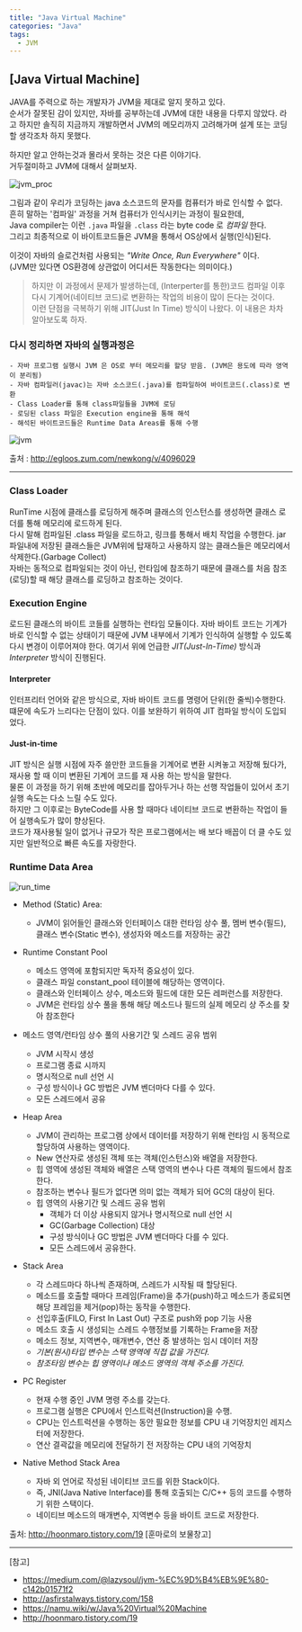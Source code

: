 ```yaml
---
title: "Java Virtual Machine"
categories: "Java"
tags:
  - JVM
---
```


## [Java Virtual Machine]  
JAVA를 주력으로 하는 개발자가 JVM을 제대로 알지 못하고 있다.  
순서가 잘못된 감이 있지만, 자바를 공부하는데 JVM에 대한 내용을 다루지 않았다.
라고 하지만 솔직히 지금까지 개발하면서 JVM의 메모리까지 고려해가며 설계 또는 코딩할 생각조차 하지 못했다.

하지만 알고 안하는것과 몰라서 못하는 것은 다른 이야기다.  
거두절미하고 JVM에 대해서 살펴보자.

![jvm_proc](/assets/images/study/dev/2018/8_jvm_proc.png)

그림과 같이 우리가 코딩하는 java 소스코드의 문자를 컴퓨터가 바로 인식할 수 없다.  
흔히 말하는 '컴파일' 과정을 거쳐 컴퓨터가 인식시키는 과정이 필요한데,  
Java compiler는 이런 `.java` 파일을 `.class` 라는 byte code 로 *컴파일* 한다.  
그리고 최종적으로 이 바이트코드들은 JVM을 통해서 OS상에서 실행(인식)된다.

이것이 자바의 슬로건처럼 사용되는 *"Write Once, Run Everywhere"* 이다.  
(JVM만 있다면 OS환경에 상관없이 어디서든 작동한다는 의미이다.)

> 하지만 이 과정에서 문제가 발생하는데, (Interperter를 통한)코드 컴파일 이후 다시 기계어(네이티브 코드)로 변환하는 작업의 비용이 많이 든다는 것이다.  
> 이런 단점을 극복하기 위해 JIT(Just In Time) 방식이 나왔다. 이 내용은 차차 알아보도록 하자.

### 다시 정리하면 자바의 실행과정은
    - 자바 프로그램 실행시 JVM 은 OS로 부터 메모리를 할당 받음. (JVM은 용도에 따라 영역이 분리됨)
    - 자바 컴파일러(javac)는 자바 소스코드(.java)를 컴파일하여 바이트코드(.class)로 변환
    - Class Loader를 통해 class파일들을 JVM에 로딩
    - 로딩된 class 파일은 Execution engine을 통해 해석
    - 해석된 바이트코드들은 Runtime Data Areas를 통해 수행
    
![jvm](/assets/images/study/dev/2018/8_jvm.jpg)

출처 : http://egloos.zum.com/newkong/v/4096029

---

### Class Loader
RunTime 시점에 클래스를 로딩하게 해주며 클래스의 인스턴스를 생성하면 클래스 로더를 통해 메모리에 로드하게 된다.  
다시 말해 컴파일된 .class 파일을 로드하고, 링크를 통해서 배치 작업을 수행한다. jar파일내에 저장된 클래스들은 JVM위에 탑재하고 사용하지 않는 클래스들은 메모리에서 삭제한다.(Garbage Collect)  
자바는 동적으로 컴파일되는 것이 아닌, 런타임에 참조하기 때문에 클래스를 처음 참조(로딩)할 때 해당 클래스를 로딩하고 참조하는 것이다.

### Execution Engine
로드된 클래스의 바이트 코들를 실행하는 런타임 모듈이다. 
자바 바이트 코드는 기계가 바로 인식할 수 없는 상태이기 때문에 JVM 내부에서 기계가 인식하여 실행할 수 있도록 다시 변경이 이루어져야 한다.
여기서 위에 언급한 *JIT(Just-In-Time)* 방식과 *Interpreter* 방식이 진행된다.

#### Interpreter
인터프리터 언어와 같은 방식으로, 자바 바이트 코드를 명령어 단위(한 줄씩)수행한다.  
떄문에 속도가 느리다는 단점이 있다. 이를 보완하기 위하여 JIT 컴파일 방식이 도입되었다.
    
#### Just-in-time
JIT 방식은 실행 시점에 자주 쓸만한 코드들을 기계어로 변환 시켜놓고 저장해 뒀다가, 재사용 할 때 이미 변환된 기계어 코드를 재 사용 하는 방식을 말한다.  
물론 이 과정을 하기 위해 초반에 메모리를 잡아두거나 하는 선행 작업들이 있어서 초기 실행 속도는 다소 느릴 수도 있다.  
하지만 그 이후로는 ByteCode를 사용 할 때마다 네이티브 코드로 변환하는 작업이 들어 실행속도가 많이 향상된다.  
코드가 재사용될 일이 없거나 규모가 작은 프로그램에서는 배 보다 배꼽이 더 클 수도 있지만 일반적으로 빠른 속도를 자랑한다.

### Runtime Data Area  
![run_time](/assets/images/study/dev/2018/8_runtime_data.png)

- Method (Static) Area:
  - JVM이 읽어들인 클래스와 인터페이스 대한 런타임 상수 풀, 멤버 변수(필드), 클래스 변수(Static 변수), 생성자와 메소드를 저장하는 공간

- Runtime Constant Pool
  - 메소드 영역에 포함되지만 독자적 중요성이 있다.
  - 클래스 파일 constant_pool 테이블에 해당하는 영역이다.
  - 클래스와 인터페이스 상수, 메소드와 필드에 대한 모든 레퍼런스를 저장한다.
  - JVM은 런타임 상수 풀을 통해 해당 메소드나 필드의 실제 메모리 상 주소를 찾아 참조한다

- 메소드 영역/런타임 상수 풀의 사용기간 및 스레드 공유 범위
  - JVM 시작시 생성
  - 프로그램 종료 시까지
  - 명시적으로 null 선언 시
  - 구성 방식이나 GC 방법은 JVM 벤더마다 다를 수 있다.
  - 모든 스레드에서 공유

- Heap Area
  - JVM이 관리하는 프로그램 상에서 데이터를 저장하기 위해 런타임 시 동적으로 할당하여 사용하는 영역이다.
  - New 연산자로 생성된 객체 또는 객체(인스턴스)와 배열을 저장한다.
  - 힙 영역에 생성된 객체와 배열은 스택 영역의 변수나 다른 객체의 필드에서 참조한다.
  - 참조하는 변수나 필드가 없다면 의미 없는 객체가 되어 GC의 대상이 된다.
  - 힙 영역의 사용기간 및 스레드 공유 범위
    - 객체가 더 이상 사용되지 않거나 명시적으로 null 선언 시
    - GC(Garbage Collection) 대상
    - 구성 방식이나 GC 방법은 JVM 벤더마다 다를 수 있다.
    - 모든 스레드에서 공유한다.

- Stack Area
  - 각 스레드마다 하나씩 존재하며, 스레드가 시작될 때 할당된다.
  - 메소드를 호출할 때마다 프레임(Frame)을 추가(push)하고 메소드가 종료되면 해당 프레임을 제거(pop)하는 동작을 수행한다.
  - 선입후출(FILO, First In Last Out) 구조로 push와 pop 기능 사용
  - 메소드 호출 시 생성되는 스레드 수행정보를 기록하는 Frame을 저장
  - 메소드 정보, 지역변수, 매개변수, 연산 중 발생하는 임시 데이터 저장
  - *기본(원시)타입 변수는 스택 영역에 직접 값을 가진다.*
  - *참조타임 변수는 힙 영역이나 메소드 영역의 객체 주소를 가진다.*

- PC Register
  - 현재 수행 중인 JVM 명령 주소를 갖는다.
  - 프로그램 실행은 CPU에서 인스트럭션(Instruction)을 수행.
  - CPU는 인스트럭션을 수행하는 동안 필요한 정보를 CPU 내 기억장치인 레지스터에 저장한다.
  - 연산 결곽값을 메모리에 전달하기 전 저장하는 CPU 내의 기억장치

- Native Method Stack Area
  - 자바 외 언어로 작성된 네이티브 코드를 위한 Stack이다.
  - 즉, JNI(Java Native Interface)를 통해 호출되는 C/C++ 등의 코드를 수행하기 위한 스택이다.
  - 네이티브 메소드의 매개변수, 지역변수 등을 바이트 코드로 저장한다.

출처: http://hoonmaro.tistory.com/19 [훈마로의 보물창고]

---

[참고]
- https://medium.com/@lazysoul/jvm-%EC%9D%B4%EB%9E%80-c142b01571f2
- http://asfirstalways.tistory.com/158
- https://namu.wiki/w/Java%20Virtual%20Machine
- http://hoonmaro.tistory.com/19